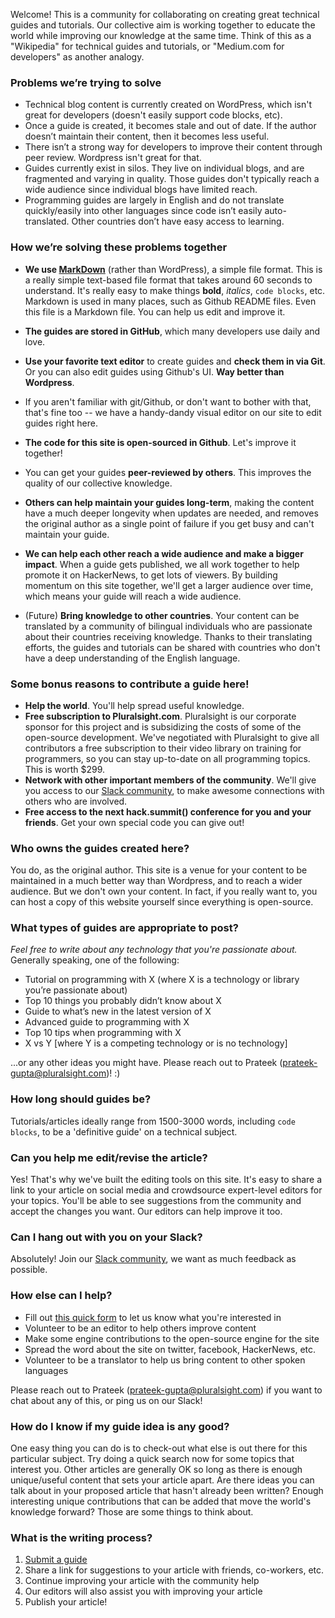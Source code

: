 Welcome!  This is a community for collaborating on creating great technical guides and tutorials.
Our collective aim is working together to educate the world while improving our knowledge at the same time.
Think of this as a "Wikipedia" for technical guides and tutorials, or "Medium.com for developers" as another analogy.

### Problems we’re trying to solve

- Technical blog content is currently created on WordPress, which isn't great for developers (doesn't easily support code blocks, etc).
- Once a guide is created, it becomes stale and out of date. If the author doesn’t maintain their content, then it becomes less useful.
- There isn’t a strong way for developers to improve their content through peer review.  Wordpress isn't great for that.
- Guides currently exist in silos.  They live on individual blogs, and are fragmented and varying in quality.  Those guides don't typically reach a wide audience since individual blogs have limited reach.
- Programming guides are largely in English and do not translate quickly/easily into other languages since code isn’t easily auto-translated.  Other countries don’t have easy access to learning.

### How we’re solving these problems together

- **We use [MarkDown](http://daringfireball.net/projects/markdown/basics)** (rather than WordPress), a simple file format.  This is a really simple text-based file format that takes around 60 seconds to understand.  It's really easy to make things **bold**, _italics_, `code blocks`, etc.  Markdown is used in many places, such as Github README files.  Even this file is a Markdown file.  You can help us edit and improve it.
- **The guides are stored in GitHub**, which many developers use daily and love.
- **Use your favorite text editor** to create guides and **check them in via Git**.  Or you can also edit guides using Github's UI.  **Way better than Wordpress**.
- If you aren't familiar with git/Github, or don't want to bother with that, that's fine too -- we have a handy-dandy visual editor on our site to edit guides right here.

- **The code for this site is open-sourced in Github**.  Let's improve it together!
- You can get your guides **peer-reviewed by others**.  This improves the quality of our collective knowledge.
- **Others can help maintain your guides long-term**, making the content have a much deeper longevity when updates are needed, and removes the original author as a single point of failure if you get busy and can't maintain your guide.
- **We can help each other reach a wide audience and make a bigger impact**.  When a guide gets published, we all work together to help promote it on HackerNews, to get lots of viewers.  By building momentum on this site together, we'll get a larger audience over time, which means your guide will reach a wide audience.
- (Future) **Bring knowledge to other countries**.  Your content can be translated by a community of bilingual individuals who are passionate about their countries receiving knowledge. Thanks to their translating efforts, the guides and tutorials can be shared with countries who don't have a deep understanding of the English language.

### Some bonus reasons to contribute a guide here!
* **Help the world**.  You'll help spread useful knowledge.
* **Free subscription to Pluralsight.com**.  Pluralsight is our corporate sponsor for this project and is subsidizing the costs of some of the open-source development.  We've negotiated with Pluralsight to give all contributors a free subscription to their video library on training for programmers, so you can stay up-to-date on all programming topics.  This is worth $299.
* **Network with other important members of the community**.  We'll give you access to our <a href="https://hackguides.herokuapp.com" target="_blank">Slack community</a>, to make awesome connections with others who are involved.
* **Free access to the next hack.summit() conference for you and your friends**.  Get your own special code you can give out!

### Who owns the guides created here?

You do, as the original author.  This site is a venue for your content to be maintained in a much better way than Wordpress, and to reach a wider audience.  But we don't own your content.  In fact, if you really want to, you can host a copy of this website yourself since everything is open-source.

### What types of guides are appropriate to post?

*Feel free to write about any technology that you're passionate about.* Generally speaking, one of the following:

* Tutorial on programming with X (where X is a technology or library you’re passionate about)
* Top 10 things you probably didn’t know about X
* Guide to what’s new in the latest version of X
* Advanced guide to programming with X
* Top 10 tips when programming with X
* X vs Y [where Y is a competing technology or is no technology]

...or any other ideas you might have.  Please reach out to Prateek (prateek-gupta@pluralsight.com)! :)

### How long should guides be?

Tutorials/articles ideally range from 1500-3000 words, including `code blocks`, to be a 'definitive guide' on a technical subject.

### Can you help me edit/revise the article?
Yes! That's why we've built the editing tools on this site. It's easy to share a link to your article on social media and crowdsource expert-level editors for your topics. You'll be able to see suggestions from the community and accept the changes you want. Our editors can help improve it too.

### Can I hang out with you on your Slack?

Absolutely! Join our <a href="https://hackguides.herokuapp.com" target="_blank">Slack community</a>, we want as much feedback as possible.

### How else can I help?

* Fill out <a href="https://hackguides.typeform.com/to/EwVks9" target="_blank">this quick form</a> to let us know what you're interested in
* Volunteer to be an editor to help others improve content
* Make some engine contributions to the open-source engine for the site
* Spread the word about the site on twitter, facebook, HackerNews, etc.
* Volunteer to be a translator to help us bring content to other spoken languages

Please reach out to Prateek (prateek-gupta@pluralsight.com) if you want to chat about any of this, or ping us on our Slack!

### How do I know if my guide idea is any good?
One easy thing you can do is to check-out what else is out there for this particular subject. Try doing a quick search now for some topics that interest you. Other articles are generally OK so long as there is enough unique/useful content that sets your article apart. Are there ideas you can talk about in your proposed article that hasn't already been written? Enough interesting unique contributions that can be added that move the world's knowledge forward? Those are some things to think about.

### What is the writing process?
1. [Submit a guide](/write/)
2. Share a link for suggestions to your article with friends, co-workers, etc.
3. Continue improving your article with the community help
4. Our editors will also assist you with improving your article
5. Publish your article!

